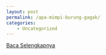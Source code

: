 ```yaml
---
layout: post
permalink: /apa-mimpi-burung-gagak/
categories:
    - Uncategorized
---
```


[Baca Selengkapnya](/02)